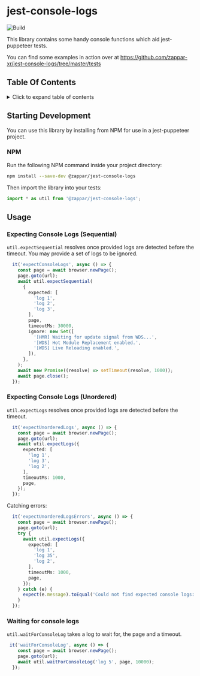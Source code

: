 # jest-console-logs

![Build](https://github.com/zappar-xr/jest-console-logs/workflows/Build/badge.svg)

This library contains some handy console functions which aid jest-puppeteer tests.

You can find some examples in action over at <https://github.com/zappar-xr/jest-console-logs/tree/master/tests>

## Table Of Contents

<details>
<summary>Click to expand table of contents</summary>

<!--ts-->
   * [jest-console-logs](#jest-console-logs)
      * [Table Of Contents](#table-of-contents)
      * [Starting Development](#starting-development)
         * [NPM](#npm)
      * [Usage](#usage)
         * [Expecting Console Logs (Sequential)](#expecting-console-logs-sequential)
         * [Expecting Console Logs (Unordered)](#expecting-console-logs-unordered)
         * [Waiting for console logs](#waiting-for-console-logs)

<!-- Added by: zapparadmin, at: Mon Jun 28 13:55:46 BST 2021 -->

<!--te-->
</details>

## Starting Development

You can use this library by installing from NPM for use in a jest-puppeteer project.

### NPM

Run the following NPM command inside your project directory:

```bash
npm install --save-dev @zappar/jest-console-logs
```

Then import the library into your tests:

```ts
import * as util from '@zappar/jest-console-logs';
```

## Usage

### Expecting Console Logs (Sequential)

`util.expectSequential` resolves once provided logs are detected before the timeout. You may provide a set of logs to be ignored.

```ts
  it('expectConsoleLogs', async () => {
    const page = await browser.newPage();
    page.goto(url);
    await util.expectSequential(
      {
        expected: [
          'log 1',
          'log 2',
          'log 3',
        ],
        page,
        timeoutMs: 30000,
        ignore: new Set([
          '[HMR] Waiting for update signal from WDS...',
          '[WDS] Hot Module Replacement enabled.',
          '[WDS] Live Reloading enabled.',
        ]),
      },
    );
    await new Promise((resolve) => setTimeout(resolve, 1000));
    await page.close();
  });
```

### Expecting Console Logs (Unordered)

`util.expectLogs` resolves once provided logs are detected before the timeout.

```ts
  it('expectUnorderedLogs', async () => {
    const page = await browser.newPage();
    page.goto(url);
    await util.expectLogs({
      expected: [
        'log 1',
        'log 3',
        'log 2',
      ],
      timeoutMs: 1000,
      page,
    });
  });
```

Catching errors:

```ts
  it('expectUnorderedLogsErrors', async () => {
    const page = await browser.newPage();
    page.goto(url);
    try {
      await util.expectLogs({
        expected: [
          'log 1',
          'log 35',
          'log 2',
        ],
        timeoutMs: 1000,
        page,
      });
    } catch (e) {
      expect(e.message).toEqual('Could not find expected console logs: log 35');
    }
  });
```

### Waiting for console logs

`util.waitForConsoleLog` takes a log to wait for, the page and a timeout.

```ts
 it('waitForConsoleLog', async () => {
    const page = await browser.newPage();
    page.goto(url);
    await util.waitForConsoleLog('log 5', page, 10000);
  });
```
